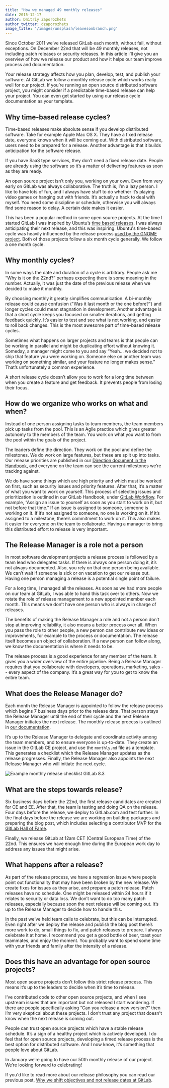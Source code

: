 ```yaml
---
title: "How we managed 49 monthly releases"
date: 2015-12-17
author: Dmitriy Zaporozhets
author_twitter: dzaporozhets
image_title: '/images/unsplash/leavesonbranch.png'
---
```


Since October 2011 we’ve released GitLab each month, without fail, without exceptions. On December 22nd that will be 49 monthly releases, not including patch releases or security releases. In this article I’ll give you an overview of how we release our product and how it helps our team improve process and documentation.

Your release strategy affects how you plan, develop, test, and publish your software. At GitLab we follow a monthly release cycle which works really well for our project. If you’re running an open source distributed software project, you might consider if a predictable time-based release can help your project. You can even get started by using our release cycle documentation as your template.

<!-- more -->

## Why time-based release cycles?

Time-based releases make absolute sense if you develop distributed software. Take for example Apple Mac OS X. They have a fixed release date, everyone knows when it will be coming out. With distributed software, users need to be prepared for a release. Another advantage is that it builds anticipation for the software release.

If you have SaaS type services, they don’t need a fixed release date. People are already using the software so it’s a matter of delivering features as soon as they are ready.

An open source project isn’t only you, working on your own. Even from very early on GitLab was always collaborative. The truth is, I’m a lazy person. I like to have lots of fun, and I always have stuff to do whether it’s playing video games or hanging out with friends. It’s actually a hack to deal with myself. You need some discipline or schedule, otherwise you will always find some reason to delay. A certain date makes it easier.

This has been a popular method in some open source projects. At the time I started GitLab I was inspired by Ubuntu’s [time based releases](https://wiki.ubuntu.com/TimeBasedReleases). I was always anticipating their next release, and this was inspiring. Ubuntu's time-based cycle was heavily influenced by the release process [used by the GNOME project](http://live.gnome.org/ReleasePlanning/TimeBased). Both of those projects follow a six month cycle generally. We follow a one month cycle.

## Why monthly cycles?

In some ways the date and duration of a cycle is arbitrary. People ask me “Why is it on the 22nd?” perhaps expecting there is some meaning in the number. Actually, it was just the date of the previous release when we decided to make it monthly.

By choosing monthly it greatly simplifies communication. A bi-monthly release could cause confusion ("Was it last month or the one before?") and longer cycles could mean stagnation in development. Another advantage is that a short cycle keeps you focused on smaller iterations, and getting feedback quickly. It’s easier to test and see what is not working, and easier to roll back changes. This is the most awesome part of time-based release cycles.

Sometimes what happens on larger projects and teams is that people can be working in parallel and might be duplicating effort without knowing it. Someday, a manager might come to you and say “Yeah… we decided not to ship that feature you were working on. Someone else on another team was working on something similar, and your feature no longer makes sense.” That’s unfortunately a common experience.

A short release cycle doesn’t allow you to work for a long time between when you create a feature and get feedback. It prevents people from losing their focus.

## How do we organize who works on what and when?

Instead of one person assigning tasks to team members, the team members pick up tasks from the pool. This is an Agile practice which gives greater autonomy to the members of the team. You work on what you want to from the pool within the goals of the project.

The leaders define the direction. They work on the pool and define the milestones. We do work on large features, but these are split up into tasks. Our release priorities are published in our [Direction document in the Handbook](https://about.gitlab.com/direction/), and everyone on the team can see the current milestones we’re tracking against.

We do have some things which are high priority and which must be worked on first, such as security issues and priority features. After that, it’s a matter of what you want to work on yourself. This process of selecting issues and prioritization is outlined in our GitLab Handbook, under [GitLab Workflow](/handbook/communication/#gitlab-workflow). For example, “Assign an issue to yourself as soon as you start to work on it, but not before that time.” If an issue is assigned to someone, someone is working on it. If it’s not assigned to someone, no one is working on it. If it’s assigned to a milestone, there’s commitment to work on it. This also makes it easier for everyone on the team to collaborate. Having a manager to bring this distributed effort to release is very important.

## The Release Manager is a role not a person

In most software development projects a release process is followed by a team lead who delegates tasks. If there is always one person doing it, it’s not always documented. Also, you rely on that one person being available. We can’t wait if someone is sick or on vacation to get our release out. Having one person managing a release is a potential single point of failure.

For a long time, I managed all the releases. As soon as we had more people on our team at GitLab, I was able to hand this task over to others. Now we rotate the role of release management to a new appointed member each month. This means we don’t have one person who is always in charge of releases.

The benefits of making the Release Manager a role and not a person don’t stop at improving reliability, it also means a better process over all. When you pass the role to other people, a new person can contribute new ideas or improvements, for example to the process or documentation. The release itself becomes an object of collaboration. If a new person can follow along, we know the documentation is where it needs to be.

The release process is a good experience for any member of the team. It gives you a wider overview of the entire pipeline. Being a Release Manager requires that you collaborate with developers, operations, marketing, sales -- every aspect of the company. It’s a great way for you to get to know the entire team.

## What does the Release Manager do?

Each month the Release Manager is appointed to follow the release process which begins 7 business days prior to the release date. That person stays the Release Manager until the end of their cycle and the next Release Manager initiates the next release. The monthly release process is outlined in [our documentation](https://gitlab.com/gitlab-org/release-tools/blob/master/README.md).

It’s up to the Release Manager to delegate and coordinate activity among the team members, and to ensure everyone is up-to-date. They create an issue in the GitLab CE project, and use the `monthly.md` file as a template. This generates a checklist which the Release Manager updates as the release progresses. Finally, the Release Manager also appoints the next Release Manager who will initiate the next cycle.

![Example monthly release checklist GitLab 8.3](/images/blogimages/monthly-release-checklist.jpg)

## What are the steps towards release?

Six business days before the 22nd, the first release candidates are created for CE and EE. After that, the team is testing and doing QA on the release. Four days before the release, we deploy to GitLab.com and test further. In the final days before the release we are working on building packages and preparing the blog post, which includes selecting a contributor MVP for the [GitLab Hall of Fame](https://about.gitlab.com/mvp/index.html).

Finally, we release GitLab at 12am CET (Central European Time) of the 22nd. This ensures we have enough time during the European work day to address any issues that might arise.

## What happens after a release?

As part of the release process, we have a regression issue where people point out functionality that may have been broken by the new release. We create fixes for issues as they arise, and prepare a patch release. Patch releases have no schedule. One might be released within 24 hours if it relates to security or data loss. We don’t want to do too many patch releases, especially because soon the next release will be coming out. It’s up to the Release Manager to decide how to handle this.

In the past we’ve held team calls to celebrate, but this can be interrupted. Even right after we deploy the release and publish the blog post there’s more work to do, small things to fix, and patch releases to prepare. I always celebrate it at home. I recommend you get a good bottle of beer, toast your teammates, and enjoy the moment. You probably want to spend some time with your friends and family after the intensity of a release.

## Does this have an advantage for open source projects?

Most open source projects don’t follow this strict release process. This means it’s up to the leaders to decide when it’s time to release.

I’ve contributed code to other open source projects, and when I see upstream issues that are important but not released I start wondering. If there are people specifically asking “Can you release a new version?” then I’m very skeptical about these projects. I don’t trust any project that doesn't know when the next release is coming out.

People can trust open source projects which have a stable release schedule. It’s a sign of a healthy project which is actively developed. I do feel that for open source projects, developing a timed release process is the best option for distributed software. And I now know, it’s something that people love about GitLab.

In January we’re going to have our 50th monthly release of our project. We’re looking forward to celebrating!

If you'd like to read more about our release philosophy you can read our previous post, [Why we shift objectives and not release dates at GitLab](/2015/12/07/why-we-shift-objectives-and-not-release-dates-at-gitlab/).
